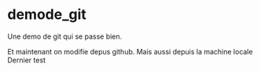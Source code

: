 # demode_git


Une demo de git qui se passe bien.

Et maintenant on modifie depus github.
Mais aussi depuis la machine locale
Dernier test

